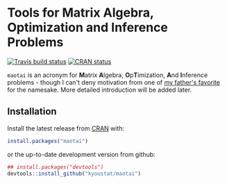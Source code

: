 
<!-- README.md is generated from README.Rmd. Please edit that file -->
Tools for Matrix Algebra, Optimization and Inference Problems
=============================================================

<!-- badges: start -->
[![Travis build status](https://travis-ci.org/kyoustat/maotai.svg?branch=master)](https://travis-ci.org/kyoustat/maotai) [![CRAN status](https://www.r-pkg.org/badges/version/maotai)](https://CRAN.R-project.org/package=maotai) <!-- badges: end -->

`maotai` is an acronym for **M**atrix **A**lgebra, **O**p**T**imization, **A**nd **I**nference problems - though I can't deny motivation from one of [my father's favorite](https://en.wikipedia.org/wiki/Maotai) for the namesake. More detailed introduction will be added later.

Installation
------------

Install the latest release from [CRAN](https://CRAN.R-project.org/package=maotai) with:

``` r
install.packages("maotai")
```

or the up-to-date development version from github:

``` r
## install.packages("devtools")
devtools::install_github("kyoustat/maotai")
```
